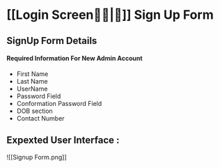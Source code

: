 # [[Login Screen👨‍💻|📝]] Sign Up Form

## SignUp Form Details

#### <b>Required Information For New Admin Account </b>
- First Name 
- Last Name 
- UserName 
- Password Field
- Conformation Password Field
- DOB section 
- Contact Number

## <b>Expexted User Interface </b>: 

![[Signup Form.png]]

